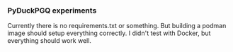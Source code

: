 ### PyDuckPGQ experiments
Currently there is no requirements.txt or something.
But building a podman image should setup everything correctly.
I didn't test with Docker, but everything should work well.
